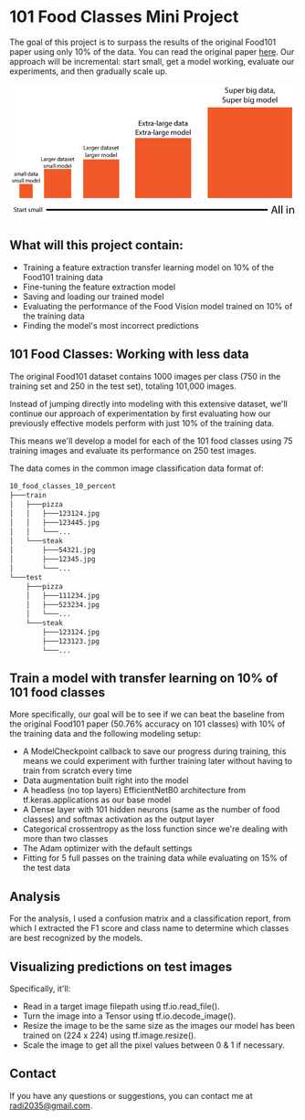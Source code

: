 # 101 Food Classes Mini Project

The goal of this project is to surpass the results of the original Food101 paper using only 10% of the data. You can read the original paper [here](https://data.vision.ee.ethz.ch/cvl/datasets_extra/food-101/static/bossard_eccv14_food-101.pdf). Our approach will be incremental: start small, get a model working, evaluate our experiments, and then gradually scale up.

![scalling_data](images/1.png)

## What will this project contain:
- Training a feature extraction transfer learning model on 10% of the Food101 training data
- Fine-tuning the feature extraction model
- Saving and loading our trained model
- Evaluating the performance of the Food Vision model trained on 10% of the training data
- Finding the model's most incorrect predictions

## 101 Food Classes: Working with less data

The original Food101 dataset contains 1000 images per class (750 in the training set and 250 in the test set), totaling 101,000 images.

Instead of jumping directly into modeling with this extensive dataset, we'll continue our approach of experimentation by first evaluating how our previously effective models perform with just 10% of the training data.

This means we'll develop a model for each of the 101 food classes using 75 training images and evaluate its performance on 250 test images.

The data comes in the common image classification data format of:

```
10_food_classes_10_percent
├───train
│   ├───pizza
│   │   ├───123124.jpg
│   │   ├───123445.jpg
│   │   └───...
│   └───steak
│       ├───54321.jpg
│       ├───12345.jpg
│       └───...
└───test
    ├───pizza
    │   ├───111234.jpg
    │   ├───523234.jpg
    │   └───...
    └───steak
        ├───123124.jpg
        ├───123123.jpg
        └───...
```

## Train a model with transfer learning on 10% of 101 food classes

More specifically, our goal will be to see if we can beat the baseline from the original Food101 paper (50.76% accuracy on 101 classes) with 10% of the training data and the following modeling setup:

- A ModelCheckpoint callback to save our progress during training, this means we could experiment with further training later without having to train from scratch every time
- Data augmentation built right into the model
- A headless (no top layers) EfficientNetB0 architecture from tf.keras.applications as our base model
- A Dense layer with 101 hidden neurons (same as the number of food classes) and softmax activation as the output layer
- Categorical crossentropy as the loss function since we're dealing with more than two classes
- The Adam optimizer with the default settings
- Fitting for 5 full passes on the training data while evaluating on 15% of the test data

## Analysis

For the analysis, I used a confusion matrix and a classification report, from which I extracted the F1 score and class name to determine which classes are best recognized by the models.

## Visualizing predictions on test images

Specifically, it'll:

- Read in a target image filepath using tf.io.read_file().
- Turn the image into a Tensor using tf.io.decode_image().
- Resize the image to be the same size as the images our model has been trained on (224 x 224) using tf.image.resize().
- Scale the image to get all the pixel values between 0 & 1 if necessary.

## Contact
If you have any questions or suggestions, you can contact me at radi2035@gmail.com.

